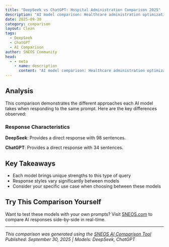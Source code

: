 ```yaml
---
title: "DeepSeek vs ChatGPT: Hospital Administration Comparison 2025"
description: "AI model comparison: Healthcare administration optimization - reduce costs while improving care..."
date: 2025-09-30
category: comparison
layout: Clean
tags:
  - DeepSeek
  - ChatGPT
  - AI Comparison
author: SNEOS Community
head:
  - - meta
    - name: description
      content: "AI model comparison: Healthcare administration optimization - reduce costs while improving care..."
---
```


<ChatComparison
  title="DeepSeek vs ChatGPT: Hospital Administration Comparison 2025"
  prompt="Healthcare administration optimization - reduce costs while improving care"
  :responses='{
    "DeepSeek": "Of course. This is the core challenge and opportunity in modern healthcare. The goal is not simply to cut expenses, but to eliminate waste, streamline processes, and reallocate resources toward high-value activities that directly improve patient outcomes.\n\nHere is a comprehensive framework for healthcare administration optimization, focusing on reducing costs while simultaneously improving care.\n\n### The Core Philosophy: Shift from Volume to Value\n\nThe fundamental shift required is moving from a fee-for-service model (volume) to a value-based care model (value). This means being rewarded for keeping patients healthy, not just for treating them when they are sick. All optimization strategies should align with this principle.\n\n---\n\n### I. Strategic \u0026 Operational Efficiency\n\nThis involves streamlining the core administrative functions of the healthcare organization.\n\n**1. Revenue Cycle Management (RCM) Optimization:**\n*   **Automate Eligibility \u0026 Authorization:** Use AI-powered tools to verify insurance coverage and obtain pre-authorizations in real-time, reducing denials and administrative labor.\n*   **Streamline Coding \u0026 Billing:** Implement computer-assisted coding (CAC) to reduce errors and accelerate claim submission. Regularly train coders on the latest regulations (CPT, ICD-10) to minimize denials.\n*   **Proactive Denial Management:** Move from a reactive \u0022work the denials\u0022 approach to a proactive \u0022prevent the denials\u0022 model. Analyze denial data to identify root causes and fix front-end processes.\n\n**2. Supply Chain Management:**\n*   **Centralize Purchasing:** Leverage the organization\u0027s full buying power by consolidating purchases for supplies (from gloves to implants) to negotiate better prices.\n*   **Implement Inventory Management Systems:** Use technology to track supplies in real-time, reducing overstocking, waste (especially of expired items), and stock-outs that delay care.\n*   **Standardize Devices \u0026 Supplies:** Work with clinicians to standardize the types of stents, implants, and other high-cost items. This reduces complexity, improves pricing, and enhances clinician proficiency.\n\n**3. Administrative Process Automation:**\n*   **Robotic Process Automation (RPA):** Deploy \u0022software robots\u0022 to handle repetitive, rule-based tasks like data entry, appointment reminders, and claims status checks. This frees up human staff for more complex, patient-facing work.\n*   **Digital Forms \u0026 Workflows:** Replace paper-based forms with digital versions that integrate directly into the Electronic Health Record (EHR), eliminating manual data entry and reducing errors.\n\n---\n\n### II. Clinical Care Optimization \u0026 Care Model Redesign\n\nThis is where cost reduction and quality improvement most directly intersect.\n\n**1. Preventative Care \u0026 Population Health Management:**\n*   **Identify High-Risk Patients:** Use data analytics to segment the patient population and proactively manage those with chronic conditions (e.g., diabetes, CHF, COPD) to prevent expensive complications and hospitalizations.\n*   **Promote Wellness Programs:** Invest in smoking cessation, weight management, and nutritional counseling. A healthier community has lower long-term healthcare costs.\n\n**2. Reducing Clinical Variation \u0026 Standardizing Care:**\n*   **Develop \u0026 Implement Clinical Pathways:** Create evidence-based, standardized protocols for common conditions and procedures (e.g., joint replacements, sepsis protocols). This reduces unnecessary testing, shortens length of stay, and improves outcomes.\n*   **Utilization Management:** Use data to analyze ordering patterns of physicians for labs, imaging, and medications. Provide feedback and education on appropriate use to reduce low-value care.\n\n**3. Care Model Innovation:**\n*   **Expand Telehealth \u0026 Remote Patient Monitoring (RPM):**\n    *   **Telehealth:** Reduces overhead costs and patient travel time for routine follow-ups. Increases access, leading to better management of chronic conditions.\n    *   **RPM:** Use devices (e.g., blood pressure cuffs, glucose meters) to track patient health at home. Allows for early intervention, preventing costly ER visits and readmissions.\n*   **Optimize the Care Team (Top-of-License Practice):** Ensure every team member is working at the top of their license. Delegate appropriate tasks from physicians to NPs/PAs, and from nurses to MAs/LPNs. This increases capacity and reduces labor costs.\n\n---\n\n### III. Technology \u0026 Data-Driven Decision Making\n\nLeveraging technology is no longer optional; it\u0027s essential for optimization.\n\n**1. EHR Optimization:**\n*   Go beyond basic implementation. Customize the EHR to streamline clinician workflows, reduce clicks, and eliminate redundant data entry. A well-optimized EHR reduces physician burnout and improves documentation accuracy.\n*   Ensure **interoperability** so data can flow seamlessly between hospitals, clinics, and labs, preventing duplicate tests and providing a complete patient picture.\n\n**2. Advanced Analytics \u0026 Business Intelligence (BI):**\n*   **Predictive Analytics:** Use data to predict patient no-shows, identify patients at risk for readmission, and forecast demand for services. This allows for proactive resource allocation.\n*   **BI Dashboards:** Provide administrators and clinicians with real-time dashboards showing key metrics on cost, quality, patient satisfaction, and operational efficiency. This enables data-driven decisions at all levels.\n\n**3. Artificial Intelligence (AI) and Machine Learning (ML):**\n*   **Diagnostic Support:** AI can analyze images (X-rays, MRIs) and pathology slides to assist radiologists and pathologists, improving accuracy and speed.\n*   **Administrative AI:** As mentioned, AI can automate prior authorizations, code charts, and even draft clinical notes from voice recordings, drastically reducing administrative burden.\n\n---\n\n### IV. Human Capital \u0026 Culture\n\nTechnology and processes are useless without the right people and culture.\n\n**1. Reduce Physician \u0026 Staff Burnout:**\n*   Burnout is incredibly costly due to turnover, reduced productivity, and medical errors. Invest in wellness programs, streamline bureaucratic tasks, and foster a supportive culture. A engaged workforce is more efficient and provides better care.\n\n**2. Continuous Improvement Culture:**\n*   Adopt methodologies like **Lean** or **Six Sigma**. Empower every employee\u2014from front-desk staff to surgeons\u2014to identify waste and suggest improvements. Small, incremental changes add up to massive savings and quality gains.\n\n**3. Strategic Staffing \u0026 Training:**\n*   Use predictive analytics to align staff schedules with patient volume fluctuations. Cross-train staff to create a more flexible workforce that can adapt to changing demands.\n\n### Implementation Roadmap \u0026 Pitfalls to Avoid\n\n1.  **Start with Data:** Conduct a thorough assessment. Where are the biggest cost drivers? Where are the quality gaps? You can\u0027t manage what you don\u0027t measure.\n2.  **Secure Leadership Buy-in:** This transformation must be championed from the top, with clear commitment from the C-suite and clinical leaders.\n3.  **Engage Physicians Early and Often:** Physicians are the key agents of clinical change. If they see the administrative burden as an obstacle, they will resist. Involve them in designing new workflows and pathways.\n4.  **Pilot, Measure, Scale:** Don\u0027t try to boil the ocean. Run a pilot program for one clinical pathway or in one department. Measure its impact on cost and quality, refine the approach, and then scale it across the organization.\n5.  **Avoid Siloed Thinking:** The goal is system-wide optimization. A cost-cutting measure in the supply chain that negatively impacts clinical outcomes is a net loss. Always evaluate decisions through the dual lens of cost and quality.\n\n**Conclusion:**\n\nOptimizing healthcare administration is a continuous journey, not a one-time project. By strategically integrating **operational efficiency**, **clinical redesign**, **smart technology**, and a **supportive culture**, organizations can successfully bend the cost curve while creating a system that is not only more affordable but also provides safer, more effective, and more satisfying care for patients.",
    "ChatGPT": "Optimizing healthcare administration to reduce costs while improving care requires a multifaceted approach that enhances efficiency, leverages technology, and focuses on patient outcomes. Here are key strategies:\n\n1. **Implement Advanced Health IT Systems**\n   - **Electronic Health Records (EHRs):** Ensure seamless information exchange, reduce redundant tests, and improve coordination.\n   - **Interoperability:** Facilitate data sharing across providers to enhance care continuity.\n   - **Automation:** Use AI and machine learning for administrative tasks such as billing, coding, appointment scheduling, and claims processing to reduce errors and administrative overhead.\n\n2. **Streamline Administrative Processes**\n   - **Standardize Procedures:** Develop standardized workflows for common administrative tasks to reduce variability and errors.\n   - **Lean Management:** Apply lean principles to identify waste in administrative processes and optimize resource utilization.\n   - **Centralized Services:** Centralize administrative functions like billing, procurement, and HR to increase scale and efficiency.\n\n3. **Enhance Care Coordination**\n   - **Patient-Centered Medical Homes (PCMH):** Facilitate coordinated care that reduces hospital readmissions and unnecessary ER visits.\n   - **Care Management Programs:** Implement programs to manage chronic diseases and high-risk patients, reducing costly complications.\n   - **Use of Care Coordinators:** Employ care coordinators or case managers to ensure patients receive appropriate follow-ups and preventive care.\n\n4. **Adopt Value-Based Care Models**\n   - Transition from fee-for-service to value-based payment models that incentivize quality over quantity.\n   - Focus on outcomes and efficient resource use, reducing unnecessary procedures and hospitalizations.\n\n5. **Optimize Workforce Utilization**\n   - Use task shifting where appropriate (e.g., nurse practitioners handling routine visits).\n   - Provide ongoing training and development to improve staff productivity.\n   - Implement flexible scheduling and telework for administrative staff to reduce overhead.\n\n6. **Leverage Data Analytics**\n   - Use analytics to identify cost drivers and care gaps.\n   - Predict patient risk to proactively intervene and avoid costly complications.\n   - Monitor performance metrics to continuously improve administrative efficiency and care quality.\n\n7. **Improve Patient Engagement**\n   - Use patient portals and mobile apps to facilitate communication, appointment scheduling, and access to health information.\n   - Encourage preventive care through reminders and education.\n   - Enhance patient satisfaction, which can reduce complaints and administrative burden.\n\n8. **Reduce Waste and Fraud**\n   - Implement strong auditing and compliance programs.\n   - Use technology to detect billing fraud and prevent duplicate claims.\n\nBy integrating these strategies, healthcare organizations can reduce administrative costs and improve patient care quality simultaneously, leading to a more sustainable healthcare system."
  }'
  published-date="15:55"
/>

## Analysis

This comparison demonstrates the different approaches each AI model takes when responding to the same prompt. Here are the key differences observed:

### Response Characteristics

**DeepSeek**: Provides a direct response with 98 sentences. 

**ChatGPT**: Provides a direct response with 34 sentences. 

## Key Takeaways

- Each model brings unique strengths to this type of query
- Response styles vary significantly between models
- Consider your specific use case when choosing between these models

## Try This Comparison Yourself

Want to test these models with your own prompts? Visit [SNEOS.com](https://sneos.com) to compare AI responses side-by-side in real-time.

---

*This comparison was generated using the [SNEOS AI Comparison Tool](https://sneos.com)*
*Published: September 30, 2025 | Models: DeepSeek, ChatGPT*
